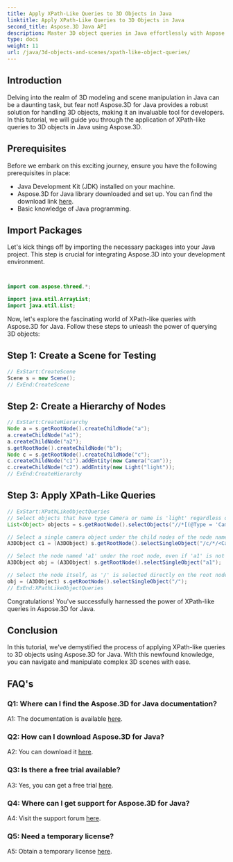 ```yaml
---
title: Apply XPath-Like Queries to 3D Objects in Java
linktitle: Apply XPath-Like Queries to 3D Objects in Java
second_title: Aspose.3D Java API
description: Master 3D object queries in Java effortlessly with Aspose.3D. Apply XPath-like queries, manipulate scenes, and elevate your 3D development.
type: docs
weight: 11
url: /java/3d-objects-and-scenes/xpath-like-object-queries/
---
```

## Introduction

Delving into the realm of 3D modeling and scene manipulation in Java can be a daunting task, but fear not! Aspose.3D for Java provides a robust solution for handling 3D objects, making it an invaluable tool for developers. In this tutorial, we will guide you through the application of XPath-like queries to 3D objects in Java using Aspose.3D.

## Prerequisites

Before we embark on this exciting journey, ensure you have the following prerequisites in place:

- Java Development Kit (JDK) installed on your machine.
- Aspose.3D for Java library downloaded and set up. You can find the download link [here](https://releases.aspose.com/3d/java/).
- Basic knowledge of Java programming.

## Import Packages

Let's kick things off by importing the necessary packages into your Java project. This step is crucial for integrating Aspose.3D into your development environment.

```java


import com.aspose.threed.*;

import java.util.ArrayList;
import java.util.List;
```

Now, let's explore the fascinating world of XPath-like queries with Aspose.3D for Java. Follow these steps to unleash the power of querying 3D objects:

## Step 1: Create a Scene for Testing

```java
// ExStart:CreateScene
Scene s = new Scene();
// ExEnd:CreateScene
```

## Step 2: Create a Hierarchy of Nodes

```java
// ExStart:CreateHierarchy
Node a = s.getRootNode().createChildNode("a");
a.createChildNode("a1");
a.createChildNode("a2");
s.getRootNode().createChildNode("b");
Node c = s.getRootNode().createChildNode("c");
c.createChildNode("c1").addEntity(new Camera("cam"));
c.createChildNode("c2").addEntity(new Light("light"));
// ExEnd:CreateHierarchy
```

## Step 3: Apply XPath-Like Queries

```java
// ExStart:XPathLikeObjectQueries
// Select objects that have type Camera or name is 'light' regardless of their location.
List<Object> objects = s.getRootNode().selectObjects("//*[(@Type = 'Camera') or (@Name = 'light')]");

// Select a single camera object under the child nodes of the node named 'c' under the root node
A3DObject c1 = (A3DObject) s.getRootNode().selectSingleObject("/c/*/<Camera>");

// Select the node named 'a1' under the root node, even if 'a1' is not a directly child node
A3DObject obj = (A3DObject) s.getRootNode().selectSingleObject("a1");

// Select the node itself, as '/' is selected directly on the root node
obj = (A3DObject) s.getRootNode().selectSingleObject("/");
// ExEnd:XPathLikeObjectQueries
```

Congratulations! You've successfully harnessed the power of XPath-like queries in Aspose.3D for Java.

## Conclusion

In this tutorial, we've demystified the process of applying XPath-like queries to 3D objects using Aspose.3D for Java. With this newfound knowledge, you can navigate and manipulate complex 3D scenes with ease.

## FAQ's

### Q1: Where can I find the Aspose.3D for Java documentation?

A1: The documentation is available [here](https://reference.aspose.com/3d/java/).

### Q2: How can I download Aspose.3D for Java?

A2: You can download it [here](https://releases.aspose.com/3d/java/).

### Q3: Is there a free trial available?

A3: Yes, you can get a free trial [here](https://releases.aspose.com/).

### Q4: Where can I get support for Aspose.3D for Java?

A4: Visit the support forum [here](https://forum.aspose.com/c/3d/18).

### Q5: Need a temporary license?

A5: Obtain a temporary license [here](https://purchase.aspose.com/temporary-license/).
